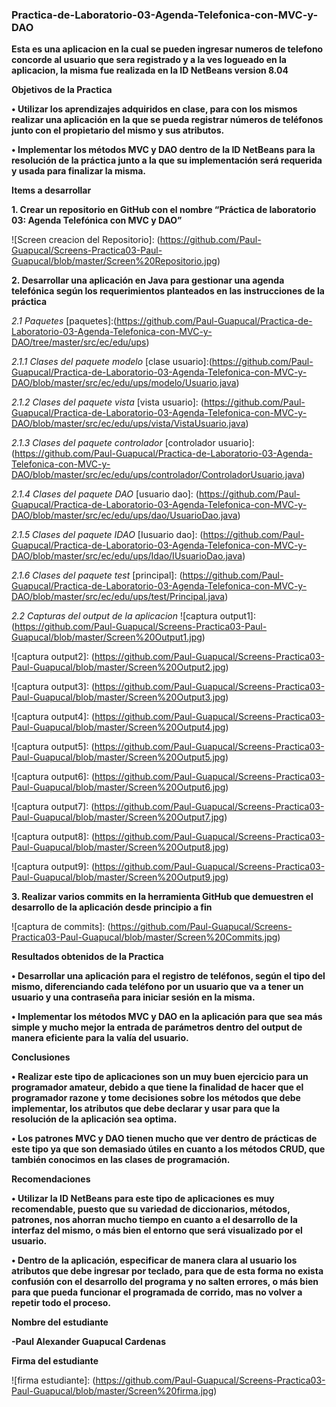 ### Practica-de-Laboratorio-03-Agenda-Telefonica-con-MVC-y-DAO
**Esta es una aplicacion en la cual se pueden ingresar numeros de telefono concorde al usuario que sera registrado y a la ves logueado en la aplicacion, la misma fue realizada en la ID NetBeans version 8.04**

**Objetivos de la Practica**

**•	Utilizar los aprendizajes adquiridos en clase, para con los mismos realizar una aplicación en la que se pueda registrar números de teléfonos junto con el propietario del mismo y sus atributos.**

**•	Implementar los métodos MVC y DAO dentro de la ID NetBeans para la resolución de la práctica junto a la que su implementación será requerida y usada para finalizar la misma.**

**Items a desarrollar**

**1.	Crear un repositorio en GitHub con el nombre “Práctica de laboratorio 03: Agenda Telefónica con MVC y DAO”** 

![Screen creacion del Repositorio]: (https://github.com/Paul-Guapucal/Screens-Practica03-Paul-Guapucal/blob/master/Screen%20Repositorio.jpg)

**2.	Desarrollar una aplicación en Java para gestionar una agenda telefónica según los requerimientos planteados en las instrucciones de la práctica**

*2.1 Paquetes*
[paquetes]:(https://github.com/Paul-Guapucal/Practica-de-Laboratorio-03-Agenda-Telefonica-con-MVC-y-DAO/tree/master/src/ec/edu/ups)

*2.1.1 Clases del paquete modelo*
[clase usuario]:(https://github.com/Paul-Guapucal/Practica-de-Laboratorio-03-Agenda-Telefonica-con-MVC-y-DAO/blob/master/src/ec/edu/ups/modelo/Usuario.java)

[clase telefono]:(https://github.com/Paul-Guapucal/Practica-de-Laboratorio-03-Agenda-Telefonica-con-MVC-y-DAO/blob/master/src/ec/edu/ups/modelo/Telefono.java)

*2.1.2 Clases del paquete vista*
[vista usuario]: (https://github.com/Paul-Guapucal/Practica-de-Laboratorio-03-Agenda-Telefonica-con-MVC-y-DAO/blob/master/src/ec/edu/ups/vista/VistaUsuario.java)

[vista telefono]: (https://github.com/Paul-Guapucal/Practica-de-Laboratorio-03-Agenda-Telefonica-con-MVC-y-DAO/blob/master/src/ec/edu/ups/vista/VistaTelefono.java)

*2.1.3 Clases del paquete controlador*
[controlador usuario]: (https://github.com/Paul-Guapucal/Practica-de-Laboratorio-03-Agenda-Telefonica-con-MVC-y-DAO/blob/master/src/ec/edu/ups/controlador/ControladorUsuario.java)

[controlador telefono]: (https://github.com/Paul-Guapucal/Practica-de-Laboratorio-03-Agenda-Telefonica-con-MVC-y-DAO/blob/master/src/ec/edu/ups/controlador/ControladorTelefono.java)

*2.1.4 Clases del paquete DAO*
[usuario dao]: (https://github.com/Paul-Guapucal/Practica-de-Laboratorio-03-Agenda-Telefonica-con-MVC-y-DAO/blob/master/src/ec/edu/ups/dao/UsuarioDao.java)

[telefono dao]: (https://github.com/Paul-Guapucal/Practica-de-Laboratorio-03-Agenda-Telefonica-con-MVC-y-DAO/blob/master/src/ec/edu/ups/dao/TelefonoDao.java)

*2.1.5 Clases del paquete IDAO*
[Iusuario dao]: (https://github.com/Paul-Guapucal/Practica-de-Laboratorio-03-Agenda-Telefonica-con-MVC-y-DAO/blob/master/src/ec/edu/ups/Idao/IUsuarioDao.java)

[Itelefono dao]: (https://github.com/Paul-Guapucal/Practica-de-Laboratorio-03-Agenda-Telefonica-con-MVC-y-DAO/blob/master/src/ec/edu/ups/Idao/ITelefonoDao.java)

*2.1.6 Clases del paquete test*
[principal]: (https://github.com/Paul-Guapucal/Practica-de-Laboratorio-03-Agenda-Telefonica-con-MVC-y-DAO/blob/master/src/ec/edu/ups/test/Principal.java)

*2.2 Capturas del output de la aplicacion*
![captura output1]: (https://github.com/Paul-Guapucal/Screens-Practica03-Paul-Guapucal/blob/master/Screen%20Output1.jpg)

![captura output2]: (https://github.com/Paul-Guapucal/Screens-Practica03-Paul-Guapucal/blob/master/Screen%20Output2.jpg)

![captura output3]: (https://github.com/Paul-Guapucal/Screens-Practica03-Paul-Guapucal/blob/master/Screen%20Output3.jpg)

![captura output4]: (https://github.com/Paul-Guapucal/Screens-Practica03-Paul-Guapucal/blob/master/Screen%20Output4.jpg)

![captura output5]: (https://github.com/Paul-Guapucal/Screens-Practica03-Paul-Guapucal/blob/master/Screen%20Output5.jpg)

![captura output6]: (https://github.com/Paul-Guapucal/Screens-Practica03-Paul-Guapucal/blob/master/Screen%20Output6.jpg)

![captura output7]: (https://github.com/Paul-Guapucal/Screens-Practica03-Paul-Guapucal/blob/master/Screen%20Output7.jpg)

![captura output8]: (https://github.com/Paul-Guapucal/Screens-Practica03-Paul-Guapucal/blob/master/Screen%20Output8.jpg)

![captura output9]: (https://github.com/Paul-Guapucal/Screens-Practica03-Paul-Guapucal/blob/master/Screen%20Output9.jpg)

**3.	Realizar varios commits en la herramienta GitHub que demuestren el desarrollo de la aplicación desde principio a fin**

![captura de commits]: (https://github.com/Paul-Guapucal/Screens-Practica03-Paul-Guapucal/blob/master/Screen%20Commits.jpg)

**Resultados obtenidos de la Practica**

**•	Desarrollar una aplicación para el registro de teléfonos, según el tipo del mismo, diferenciando cada teléfono por un usuario que va a tener un usuario y una contraseña para iniciar sesión en la misma.**

**•	Implementar los métodos MVC y DAO en la aplicación para que sea más simple y mucho mejor la entrada de parámetros dentro del output de manera eficiente para la valía del usuario.**

**Conclusiones**

**•	Realizar este tipo de aplicaciones son un muy buen ejercicio para un programador amateur, debido a que tiene la finalidad de hacer que el programador razone y tome decisiones sobre los métodos que debe implementar, los atributos que debe declarar y usar para que la resolución de la aplicación sea optima.**

**•	Los patrones MVC y DAO tienen mucho que ver dentro de prácticas de este tipo ya que son demasiado útiles en cuanto a los métodos CRUD, que también conocimos en las clases de programación.** 

**Recomendaciones**

**•	Utilizar la ID NetBeans para este tipo de aplicaciones es muy recomendable, puesto que su variedad de diccionarios, métodos, patrones, nos ahorran mucho tiempo en cuanto a el desarrollo de la interfaz del mismo, o más bien el entorno que será visualizado por el usuario.**

**•	Dentro de la aplicación, especificar de manera clara al usuario los atributos que debe ingresar por teclado, para que de esta forma no exista confusión con el desarrollo del programa y no salten errores, o más bien para que pueda funcionar el programada de corrido, mas no volver a repetir todo el proceso.**

**Nombre del estudiante**

**-Paul Alexander Guapucal Cardenas**

**Firma del estudiante**

![firma estudiante]: (https://github.com/Paul-Guapucal/Screens-Practica03-Paul-Guapucal/blob/master/Screen%20firma.jpg)
